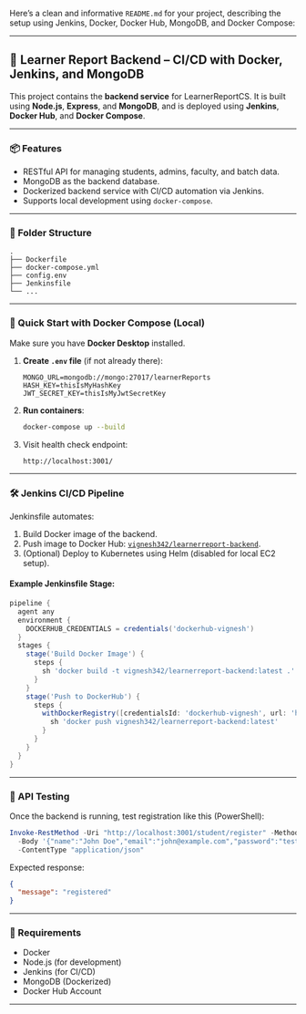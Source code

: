 Here’s a clean and informative `README.md` for your project, describing the setup using Jenkins, Docker, Docker Hub, MongoDB, and Docker Compose:

---

## 📘 Learner Report Backend – CI/CD with Docker, Jenkins, and MongoDB

This project contains the **backend service** for LearnerReportCS. It is built using **Node.js**, **Express**, and **MongoDB**, and is deployed using **Jenkins**, **Docker Hub**, and **Docker Compose**.

---

### 📦 Features

* RESTful API for managing students, admins, faculty, and batch data.
* MongoDB as the backend database.
* Dockerized backend service with CI/CD automation via Jenkins.
* Supports local development using `docker-compose`.

---

### 📁 Folder Structure

```
.
├── Dockerfile
├── docker-compose.yml
├── config.env
├── Jenkinsfile
└── ...
```

---

### 🚀 Quick Start with Docker Compose (Local)

Make sure you have **Docker Desktop** installed.

1. **Create `.env` file** (if not already there):

   ```env
   MONGO_URL=mongodb://mongo:27017/learnerReports
   HASH_KEY=thisIsMyHashKey
   JWT_SECRET_KEY=thisIsMyJwtSecretKey
   ```

2. **Run containers**:

   ```bash
   docker-compose up --build
   ```

3. Visit health check endpoint:

   ```
   http://localhost:3001/
   ```

---

### 🛠️ Jenkins CI/CD Pipeline

Jenkinsfile automates:

1. Build Docker image of the backend.
2. Push image to Docker Hub: [`vignesh342/learnerreport-backend`](https://hub.docker.com/repository/docker/vignesh342/learnerreport-backend).
3. (Optional) Deploy to Kubernetes using Helm (disabled for local EC2 setup).

#### Example Jenkinsfile Stage:

```groovy
pipeline {
  agent any
  environment {
    DOCKERHUB_CREDENTIALS = credentials('dockerhub-vignesh')
  }
  stages {
    stage('Build Docker Image') {
      steps {
        sh 'docker build -t vignesh342/learnerreport-backend:latest .'
      }
    }
    stage('Push to DockerHub') {
      steps {
        withDockerRegistry([credentialsId: 'dockerhub-vignesh', url: 'https://index.docker.io/v1/']) {
          sh 'docker push vignesh342/learnerreport-backend:latest'
        }
      }
    }
  }
}
```

---

### 🧪 API Testing

Once the backend is running, test registration like this (PowerShell):

```powershell
Invoke-RestMethod -Uri "http://localhost:3001/student/register" -Method Post `
  -Body '{"name":"John Doe","email":"john@example.com","password":"test123"}' `
  -ContentType "application/json"
```

Expected response:

```json
{
  "message": "registered"
}
```

---

### 🔧 Requirements

* Docker
* Node.js (for development)
* Jenkins (for CI/CD)
* MongoDB (Dockerized)
* Docker Hub Account

---
